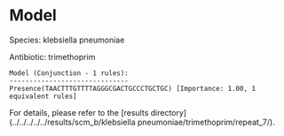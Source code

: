 
# Model

Species: klebsiella pneumoniae

Antibiotic: trimethoprim

```
Model (Conjunction - 1 rules):
------------------------------
Presence(TAACTTTGTTTTAGGGCGACTGCCCTGCTGC) [Importance: 1.00, 1 equivalent rules]

```

For details, please refer to the [results directory](../../../../../results/scm_b/klebsiella pneumoniae/trimethoprim/repeat_7/).

